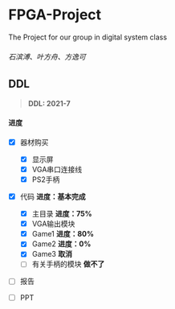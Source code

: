 # FPGA-Project
The Project for our group in digital system class
###### 石滨溥、叶方舟、方逸可

## DDL
> **DDL: 2021-7**
#### 进度
- [x] 器材购买
  - [x] 显示屏
  - [x] VGA串口连接线
  - [x] PS2手柄
- [x] 代码  **进度：基本完成**
  - [x] 主目录 **进度：75%**
  - [x] VGA输出模块
  - [x] Game1 **进度：80%**
  - [x] Game2 **进度：0%**
  - [x] Game3 **取消**
  - [ ] 有关手柄的模块 **做不了**
- [ ] 报告
- [ ] PPT


